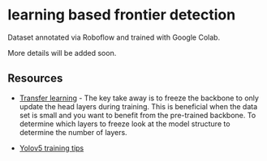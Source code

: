 # learning based frontier detection

Dataset annotated via Roboflow and trained with Google Colab.

More details will be added soon.

## Resources

- [Transfer learning](https://kikaben.com/yolov5-transfer-learning-dogs-cats/) - The key take away is to freeze the backbone to only update the head layers during training. This is beneficial when the data set is small and you want to benefit from the pre-trained backbone. To determine which layers to freeze look at the model structure to determine the number of layers.

- [Yolov5 training tips](https://github.com/ultralytics/yolov5/wiki/Tips-for-Best-Training-Results)